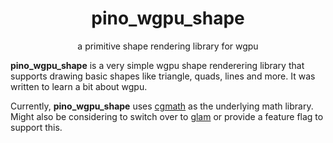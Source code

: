 <div align="center">

# pino_wgpu_shape

a primitive shape rendering library for wgpu

</div>

**pino_wgpu_shape** is a very simple wgpu shape renderering library that supports drawing basic shapes like triangle, quads, lines and more. It was written to learn a bit about wgpu.

Currently, **pino_wgpu_shape** uses [cgmath](https://github.com/rustgd/cgmath) as the underlying math library. Might also be considering to switch over to [glam](https://github.com/bitshifter/glam-rs) or provide a feature flag to support this.

